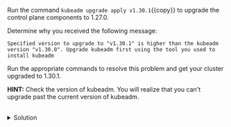 Run the command `kubeadm upgrade apply v1.30.1`{{copy}} to upgrade the control plane components to 1.27.0. 

Determine why you received the following message: 
```
Specified version to upgrade to "v1.30.1" is higher than the kubeadm version "v1.30.0". Upgrade kubeadm first using the tool you used to install kubeadm
```

Run the appropriate commands to resolve this problem and get your cluster upgraded to 1.30.1.

**HINT:** Check the version of kubeadm. You will realize that you can't upgrade past the current version of kubeadm.

<br>
<details><summary>Solution</summary>
<br>

```plain
# get the version of kubeadm
kubeadm version -o json | jq
```{{exec}}

```plain
# upgrade kubeadm to version 1.28.3
sudo apt install -y kubeadm=1.30.1-1.1
```{{exec}}

</details>

[Reference](https://kubernetes.io/docs/setup/production-environment/tools/kubeadm/install-kubeadm/#installing-kubeadm-kubelet-and-kubectl)
